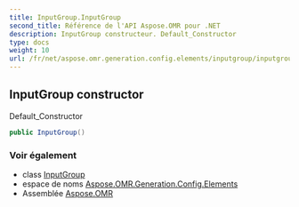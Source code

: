 ```yaml
---
title: InputGroup.InputGroup
second_title: Référence de l'API Aspose.OMR pour .NET
description: InputGroup constructeur. Default_Constructor
type: docs
weight: 10
url: /fr/net/aspose.omr.generation.config.elements/inputgroup/inputgroup/
---
```

## InputGroup constructor

Default_Constructor

```csharp
public InputGroup()
```

### Voir également

* class [InputGroup](../)
* espace de noms [Aspose.OMR.Generation.Config.Elements](../../inputgroup/)
* Assemblée [Aspose.OMR](../../../)


